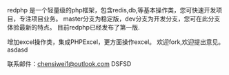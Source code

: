 redphp 是一个轻量级的php框架，包含redis,db,等基本操作类，您可快速开发项目，专注项目业务。
master分支为稳定版，dev分支为开发分支，您可在此分支体验最新的特点。
目前redphp已经发布了第一版.

增加excel操作类，集成PHPExcel，更方面操作excel。
欢迎fork,欢迎提出意见。asdasd

联系邮件：chensiwei1@outlook.com
DSFSD
